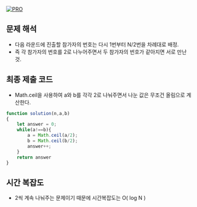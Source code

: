 [![PRO]][Link]

## 문제 해석

-   다음 라운드에 진출할 참가자의 번호는 다시 1번부터 N/2번을 차례대로 배정.
-   즉 각 참가자의 번호를 2로 나누어주면서 두 참가자의 번호가 같아지면 서로 만난 것.

## 최종 제출 코드

-   Math.ceil을 사용하여 a와 b를 각각 2로 나눠주면서 나눈 값은 무조건 올림으로 계산한다. 

```js
function solution(n,a,b)
{
    let answer = 0;
    while(a!==b){
        a = Math.ceil(a/2);
        b = Math.ceil(b/2);
        answer++;
    }
    return answer
}
```

## 시간 복잡도

-   2씩 계속 나눠주는 문제이기 때문에 시간복잡도는 O( log N )

<!---------------------------------------------------------------------------->

[PRO]: https://github.com/GoSSaChin/algorithm-js/assets/107768516/67c43b52-bc3f-4571-a249-5519021afbb0
[Link]: https://school.programmers.co.kr/learn/courses/30/lessons/12985
